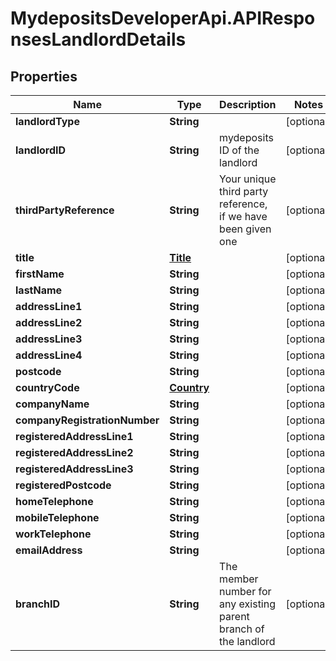 # MydepositsDeveloperApi.APIResponsesLandlordDetails

## Properties

Name | Type | Description | Notes
------------ | ------------- | ------------- | -------------
**landlordType** | **String** |  | [optional] 
**landlordID** | **String** | mydeposits ID of the landlord | [optional] 
**thirdPartyReference** | **String** | Your unique third party reference, if we have been given one | [optional] 
**title** | [**Title**](Title.md) |  | [optional] 
**firstName** | **String** |  | [optional] 
**lastName** | **String** |  | [optional] 
**addressLine1** | **String** |  | [optional] 
**addressLine2** | **String** |  | [optional] 
**addressLine3** | **String** |  | [optional] 
**addressLine4** | **String** |  | [optional] 
**postcode** | **String** |  | [optional] 
**countryCode** | [**Country**](Country.md) |  | [optional] 
**companyName** | **String** |  | [optional] 
**companyRegistrationNumber** | **String** |  | [optional] 
**registeredAddressLine1** | **String** |  | [optional] 
**registeredAddressLine2** | **String** |  | [optional] 
**registeredAddressLine3** | **String** |  | [optional] 
**registeredPostcode** | **String** |  | [optional] 
**homeTelephone** | **String** |  | [optional] 
**mobileTelephone** | **String** |  | [optional] 
**workTelephone** | **String** |  | [optional] 
**emailAddress** | **String** |  | [optional] 
**branchID** | **String** | The member number for any existing parent branch of the landlord | [optional] 


